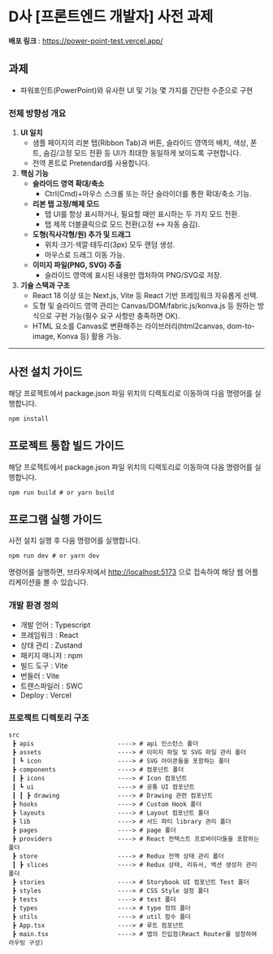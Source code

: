 # D사 [프론트엔드 개발자] 사전 과제

**배포 링크** : https://power-point-test.vercel.app/

## 과제
- 파워포인트(PowerPoint)와 유사한 UI 및 기능 몇 가지를 간단한 수준으로 구현

### 전체 방향성 개요

1. **UI 일치**  
   - 샘플 페이지의 리본 탭(Ribbon Tab)과 버튼, 슬라이드 영역의 배치, 색상, 폰트, 숨김/고정 모드 전환 등 UI가 최대한 동일하게 보이도록 구현합니다.  
   - 전역 폰트로 Pretendard를 사용합니다.
2. **핵심 기능**  
   - **슬라이드 영역 확대/축소**  
     - Ctrl(Cmd)+마우스 스크롤 또는 하단 슬라이더를 통한 확대/축소 기능.  
   - **리본 탭 고정/해제 모드**  
     - 탭 UI를 항상 표시하거나, 필요할 때만 표시하는 두 가지 모드 전환.  
     - 탭 제목 더블클릭으로 모드 전환(고정 ↔ 자동 숨김).  
   - **도형(직사각형/원) 추가 및 드래그**  
     - 위치·크기·색깔·테두리(3px) 모두 랜덤 생성.  
     - 마우스로 드래그 이동 가능.  
   - **이미지 파일(PNG, SVG) 추출**  
     - 슬라이드 영역에 표시된 내용만 캡처하여 PNG/SVG로 저장.
3. **기술 스택과 구조**  
   - React 18 이상 또는 Next.js, Vite 등 React 기반 프레임워크 자유롭게 선택.  
   - 도형 및 슬라이드 영역 관리는 Canvas/DOM/fabric.js/konva.js 등 원하는 방식으로 구현 가능(필수 요구 사항만 충족하면 OK).  
   - HTML 요소를 Canvas로 변환해주는 라이브러리(html2canvas, dom-to-image, Konva 등) 활용 가능.
---

## 사전 설치 가이드
해당 프로젝트에서 package.json 파일 위치의 디렉토리로 이동하여 다음 명령어를 실행합니다.

```
npm install
```

## 프로젝트 통합 빌드 가이드
해당 프로젝트에서 package.json 파일 위치의 디렉토리로 이동하여 다음 명령어를 실행합니다.

```
npm run build # or yarn build
```

## 프로그램 실행 가이드
사전 설치 실행 후 다음 명령어를 실행합니다.

```
npm run dev # or yarn dev
```

명령어를 실행하면, 브라우저에서 <http://localhost:5173> 으로 접속하여 해당 웹 어플리케이션을 볼 수 있습니다.

### 개발 환경 정의

- 개발 언어 : Typescript
- 프레임워크 : React
- 상태 관리 : Zustand
- 패키지 매니저 : npm
- 빌드 도구 : Vite
- 번들러 : Vite
- 트랜스파일러 : SWC
- Deploy : Vercel

### 프로젝트 디렉토리 구조

```
src
 ┣ apis                       ----> # api 인스턴스 폴더
 ┣ assets                     ----> # 이미지 파일 및 SVG 파일 관리 폴더
 ┃ ┗ icon                     ----> # SVG 아이콘들을 포함하는 폴더
 ┣ components                 ----> # 컴포넌트 폴더
 ┃ ┣ icons                    ----> # Icon 컴포넌트
 ┃ ┗ ui                       ----> # 공통 UI 컴포넌트
 ┃ ┃ ┣ drawing                ----> # Drawing 관련 컴포넌트
 ┣ hooks                      ----> # Custom Hook 폴더
 ┣ layouts                    ----> # Layout 컴포넌트 폴더
 ┣ lib                        ----> # 서드 파티 library 관리 폴더
 ┣ pages                      ----> # page 폴더
 ┣ providers                  ----> # React 컨텍스트 프로바이더들을 포함하는 폴더
 ┣ store                      ----> # Redux 전역 상태 관리 폴더
 ┃ ┣ slices                   ----> # Redux 상태, 리듀서, 액션 생성자 관리 폴더
 ┣ stories                    ----> # Storybook UI 컴포넌트 Test 폴더
 ┣ styles                     ----> # CSS Style 설정 폴더
 ┣ tests                      ----> # test 폴더
 ┣ types                      ----> # type 정의 폴더
 ┣ utils                      ----> # util 함수 폴더
 ┣ App.tsx                    ----> # 루트 컴포넌트
 ┣ main.tsx                   ----> # 앱의 진입점(React Router를 설정하여 라우팅 구성)
```
